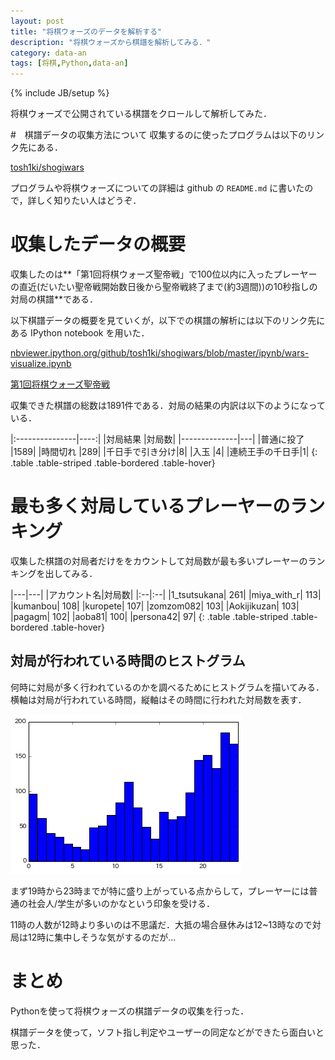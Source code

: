 ```yaml
---
layout: post
title: "将棋ウォーズのデータを解析する"
description: "将棋ウォーズから棋譜を解析してみる．"
category: data-an
tags: [将棋,Python,data-an]
---
```

{% include JB/setup %}

将棋ウォーズで公開されている棋譜をクロールして解析してみた．

#　棋譜データの収集方法について
収集するのに使ったプログラムは以下のリンク先にある．

[tosh1ki/shogiwars](https://github.com/tosh1ki/shogiwars)

プログラムや将棋ウォーズについての詳細は github の `README.md` に書いたので，詳しく知りたい人はどうぞ．

# 収集したデータの概要
収集したのは**「第1回将棋ウォーズ聖帝戦」で100位以内に入ったプレーヤーの直近(だいたい聖帝戦開始数日後から聖帝戦終了まで(約3週間))の10秒指しの対局の棋譜**である．

以下棋譜データの概要を見ていくが，以下での棋譜の解析には以下のリンク先にある IPython notebook を用いた．

[nbviewer.ipython.org/github/tosh1ki/shogiwars/blob/master/ipynb/wars-visualize.ipynb](http://nbviewer.ipython.org/github/tosh1ki/shogiwars/blob/master/ipynb/wars-visualize.ipynb)


[第1回将棋ウォーズ聖帝戦](http://shogiwars.heroz.jp/events/seitei)

収集できた棋譜の総数は1891件である．対局の結果の内訳は以下のようになっている．

|:---------------|----:|
|対局結果       |対局数|
|--------------|---|
|普通に投了      |1589|
|時間切れ        |289|
|千日手で引き分け|8|
|入玉            |4|
|連続王手の千日手|1|
{: .table .table-striped .table-bordered .table-hover}


# 最も多く対局しているプレーヤーのランキング
収集した棋譜の対局者だけををカウントして対局数が最も多いプレーヤーのランキングを出してみる．

|---|---|
|アカウント名|対局数|
|:--|:--|
|1\_tsutsukana| 261|
|miya\_with\_r| 113|
|kumanbou| 108|
|kuropete| 107|
|zomzom082| 103|
|Aokijikuzan| 103|
|pagagm| 102|
|aoba81| 100|
|persona42| 97|
{: .table .table-striped .table-bordered .table-hover}

## 対局が行われている時間のヒストグラム
何時に対局が多く行われているのかを調べるためにヒストグラムを描いてみる．横軸は対局が行われている時間，縦軸はその時間に行われた対局数を表す．

![](/image/2014-10-31/hist-hour.png)

まず19時から23時までが特に盛り上がっている点からして，プレーヤーには普通の社会人/学生が多いのかなという印象を受ける．

11時の人数が12時より多いのは不思議だ．大抵の場合昼休みは12~13時なので対局は12時に集中しそうな気がするのだが…


# まとめ
Pythonを使って将棋ウォーズの棋譜データの収集を行った．

棋譜データを使って，ソフト指し判定やユーザーの同定などができたら面白いと思った．

